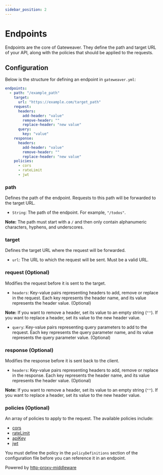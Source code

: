 ```yaml
---
sidebar_position: 2
---
```


# Endpoints

Endpoints are the core of Gateweaver. They define the path and target URL of your API, along with the policies that should be applied to the requests.

## Configuration

Below is the structure for defining an endpoint in `gateweaver.yml`:

```yaml title="gateweaver.yml"
endpoints:
  - path: "/example_path"
    target:
      url: "https://example.com/target_path"
    request:
      headers:
        add-header: "value"
        remove-header: ""
        replace-header: "new value"
      query:
        key: "value"
    response:
      headers:
        add-header: "value"
        remove-header: ""
        replace-header: "new value"
    policies:
      - cors
      - rateLimit
      - jwt
```

### path

Defines the path of the endpoint. Requests to this path will be forwarded to the target URL.

- `String`: The path of the endpoint. For example, `"/todos"`.

**Note:** The path must start with a `/` and then only contain alphanumeric characters, hyphens, and underscores.

### target

Defines the target URL where the request will be forwarded.

- `url`: The URL to which the request will be sent. Must be a valid URL.

### request (Optional)

Modifies the request before it is sent to the target.

- `headers`: Key-value pairs representing headers to add, remove or replace in the request. Each key represents the header name, and its value represents the header value. (Optional)

**Note:** If you want to remove a header, set its value to an empty string (`""`). If you want to replace a header, set its value to the new header value.

- `query`: Key-value pairs representing query parameters to add to the request. Each key represents the query parameter name, and its value represents the query parameter value. (Optional)

### response (Optional)

Modifies the response before it is sent back to the client.

- `headers`: Key-value pairs representing headers to add, remove or replace in the response. Each key represents the header name, and its value represents the header value. (Optional)

**Note:** If you want to remove a header, set its value to an empty string (`""`). If you want to replace a header, set its value to the new header value.

### policies (Optional)

An array of policies to apply to the request. The available policies include:

- [cors](/docs/configuration/policies/cors)
- [rateLimit](/docs/configuration/policies/rate-limit)
- [apiKey](/docs/configuration/policies/api-key)
- [jwt](/docs/configuration/policies/jwt)

You must define the policy in the `policyDefinitions` section of the configuration file before you can reference it in an endpoint.

Powered by [http-proxy-middleware](https://github.com/chimurai/http-proxy-middleware/tree/v2.0.4#readme)
